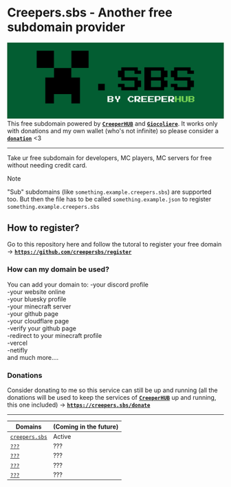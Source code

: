 # Creepers.sbs - Another free subdomain provider
[![Banner](https://raw.githubusercontent.com/creepersbs/.github/refs/heads/main/profile/mini-banner.png)](https://creepers.sbs)
This free subdomain powered by [**`CreeperHUB`**](https://creeperhub.net) and [**`Giocoliere`**](https://giocoliere.dev). It works only with donations and my own wallet (who's not infinite) so please consider a [**`donation`**](https://creepers.sbs/donate) <3

----------------------------------

Take ur free subdomain for developers, MC players, MC servers for free without needing credit card. 

> [!NOTE]
> "Sub" subdomains (like `something.example.creepers.sbs`) are supported too. But then the file has to be called `something.example.json` to register `something.example.creepers.sbs`

[badge-cf]:https://shields.io/badge/%20-cloudflare-blue?logo=cloudflare&style=plastic?cacheSeconds=3600
[badge-dnssec]:https://shields.io/badge/%20-DNSSEC-blue?logo=moleculer&logoColor=white&style=plastic?cacheSeconds=3600
[badge-ssl]:https://shields.io/badge/SSL-Required-blue?style=plastic?cacheSeconds=3600


## How to register?

Go to this repository here and follow the tutoral to register your free domain -> [**`https://github.com/creepersbs/register`**](https://github.com/creepersbs/register)

### How can my domain be used?

You can add your domain to: 
-your discord profile <br>
-your website online <br>
-your bluesky profile <br>
-your minecraft server <br>
-your github page <br>
-your cloudflare page <br>
-verify your github page <br>
-redirect to your minecraft profile <br>
-vercel <br>
-netifly <br>
and much more.... 

### Donations

Consider donating to me so this service can still be up and running (all the donations will be used to keep the services of [**`CreeperHUB`**](https://creeperhub.net) up and running, this one included) -> [**`https://creepers.sbs/donate`**](https://creepers.sbs/donate)

------------------------------------
| Domains | (Coming in the future) |
| ------------- | ------------- |
|  [`creepers.sbs`](https://creepers.sbs)  |  Active  |
|  [`???`](https://creeperhub.net)  |  ???  |
|  [`???`](https://creeperhub.net)  |  ???  |
|  [`???`](https://creeperhub.net)  |  ???  |
|  [`???`](https://creeperhub.net)  |  ???  |
